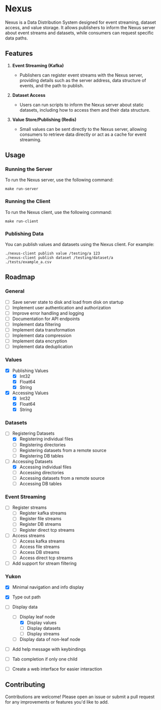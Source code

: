 # Nexus

Nexus is a Data Distribution System designed for event streaming, dataset access, and value storage. It allows publishers to inform the Nexus server about event streams and datasets, while consumers can request specific data paths.

## Features

1. **Event Streaming (Kafka)**
   - Publishers can register event streams with the Nexus server, providing details such as the server address, data structure of events, and the path to publish.

2. **Dataset Access**
   - Users can run scripts to inform the Nexus server about static datasets, including how to access them and their data structure.

3. **Value Store/Publishing (Redis)**
   - Small values can be sent directly to the Nexus server, allowing consumers to retrieve data directly or act as a cache for event streaming.

## Usage

### Running the Server

To run the Nexus server, use the following command:

```shell
make run-server
```

### Running the Client

To run the Nexus client, use the following command:

```shell
make run-client
```

### Publishing Data

You can publish values and datasets using the Nexus client. For example:

```shell
./nexus-client publish value /testing/a 123
./nexus-client publish dataset /testing/dataset/a ./tests/example_a.csv
```

## Roadmap

### General
- [ ] Save server state to disk and load from disk on startup
- [ ] Implement user authentication and authorization
- [ ] Improve error handling and logging
- [ ] Documentation for API endpoints
- [ ] Implement data filtering
- [ ] Implement data transformation
- [ ] Implement data compression
- [ ] Implement data encryption
- [ ] Implement data deduplication

### Values
- [x] Publishing Values
    - [x] Int32
    - [x] Float64
    - [x] String
- [x] Accessing Values
    - [x] Int32
    - [x] Float64
    - [x] String

### Datasets
- [ ] Registering Datasets
    - [x] Registering individual files
    - [ ] Registering directories
    - [ ] Registering datasets from a remote source
    - [ ] Registering DB tables
- [ ] Accessing Datasets
    - [x] Accessing individual files
    - [ ] Accessing directories
    - [ ] Accessing datasets from a remote source
    - [ ] Accessing DB tables

### Event Streaming
- [ ] Register streams
    - [ ] Register kafka streams
    - [ ] Register file streams
    - [ ] Register DB streams
    - [ ] Register direct tcp streams
- [ ] Access streams
    - [ ] Access kafka streams
    - [ ] Access file streams
    - [ ] Access DB streams
    - [ ] Access direct tcp streams
- [ ] Add support for stream filtering

### Yukon
- [x] Minimal navigation and info display
- [x] Type out path
- [ ] Display data
    - [ ] Display leaf node
        - [x] Display values
        - [ ] Display datasets
        - [ ] Display streams
    - [ ] Display data of non-leaf node
- [ ] Add help message with keybindings
- [ ] Tab completion if only one child
- [ ] Create a web interface for easier interaction


## Contributing

Contributions are welcome! Please open an issue or submit a pull request for any improvements or features you'd like to add.